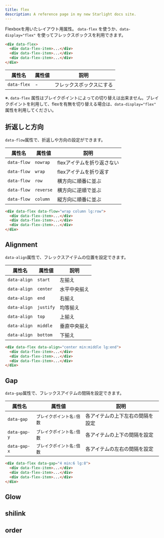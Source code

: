 ```yaml
---
title: flex
description: A reference page in my new Starlight docs site.
---
```


Flexboxを用いたレイアウト用属性。
`data-flex` を使うか、`data-display="flex"` を使ってフレックスボックスを利用できます。


```html
<div data-flex>
  <div data-flex-item>...</div>
  <div data-flex-item>...</div>
  <div data-flex-item>...</div>
</div>
```


| 属性名    | 属性値                    | 説明 |
| --------- | ------------------------- | ---- |
| `data-flex` | - | フレックスボックスにする |

※. `data-flex` 属性はブレイクポイントによっての切り替えは出来ません。ブレイクポイントを利用して、flexを有無を切り替える場合は、`data-display="flex"` 属性を利用してください。


## 折返しと方向
`data-flow`属性で、折返しや方向の設定ができます。


| 属性名    | 属性値                    | 説明 |
| --------- | ------------------------- | ---- |
| `data-flow` | `nowrap` | flexアイテムを折り返さない |
| `data-flow` | `wrap` |  flexアイテムを折り返す |
| `data-flow` | `row` | 横方向に順番に並ぶ |
| `data-flow` | `reverse` |  横方向に逆順で並ぶ |
| `data-flow` | `column` |  縦方向に順番に並ぶ |



```html [上下と左右のmargin]
<div data-flex data-flow="wrap column lg:row">
  <div data-flex-item>...</div>
  <div data-flex-item>...</div>
  <div data-flex-item>...</div>
</div>
```

## Alignment

`data-align`属性で、フレックスアイテムの位置を設定できます。

| 属性名    | 属性値                    | 説明 |
| --------- | ------------------------- | ---- |
| `data-align` | `start` | 左揃え |
| `data-align` | `center` |  水平中央揃え |
| `data-align` | `end` |  右揃え |
| `data-align` | `justify` |  均等揃え |
| `data-align` | `top` |  上揃え |
| `data-align` | `middle` |  垂直中央揃え |
| `data-align` | `bottom` |  下揃え |


```html [上下と左右のmargin]
<div data-flex data-align="center min:middle lg:end">
  <div data-flex-item>...</div>
  <div data-flex-item>...</div>
  <div data-flex-item>...</div>
</div>
```

## Gap

`data-gap`属性で、フレックスアイテムの間隔を設定できます。

| 属性名    | 属性値                    | 説明 |
| --------- | ------------------------- | ---- |
| `data-gap` | `ブレイクポイント名:倍数` | 各アイテムの上下左右の間隔を設定 |
| `data-gap-y` | `ブレイクポイント名:倍数` | 各アイテムの上下の間隔を設定 |
| `data-gap-x` | `ブレイクポイント名:倍数` | 各アイテムの左右の間隔を設定 |



```html [上下と左右のmargin]
<div data-flex data-gap="4 min:6 lg:8">
  <div data-flex-item>...</div>
  <div data-flex-item>...</div>
  <div data-flex-item>...</div>
</div>
```


## Glow


## shilink


## order
